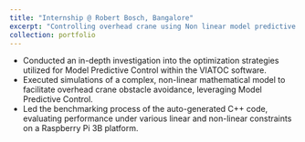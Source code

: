 ```yaml
---
title: "Internship @ Robert Bosch, Bangalore"
excerpt: "Controlling overhead crane using Non linear model predictive control<br/>"
collection: portfolio
---
```


* Conducted an in-depth investigation into the optimization strategies utilized for Model Predictive Control within the VIATOC software.
* Executed simulations of a complex, non-linear mathematical model to facilitate overhead crane obstacle avoidance, leveraging Model Predictive Control.
* Led the benchmarking process of the auto-generated C++ code, evaluating performance under various linear and non-linear constraints on a Raspberry Pi 3B platform.
